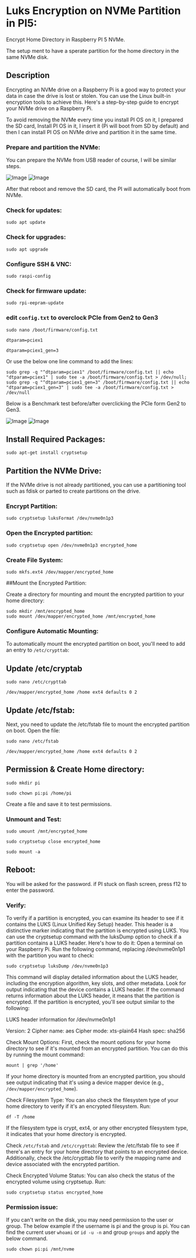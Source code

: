 # Luks Encryption on NVMe Partition in PI5:

Encrypt Home Directory in Raspberry PI 5 NVMe.

The setup ment to have a sperate partition for the home directory in the same NVMe disk. 

## Description

Encrypting an NVMe drive on a Raspberry Pi is a good way to protect your data in case the drive is lost or stolen. You can use the Linux built-in encryption tools to achieve this. Here's a step-by-step guide to encrypt your NVMe drive on a Raspberry Pi.

To avoid removing the NVMe every time you install PI OS on it, I prepared the SD card, Install PI OS in it, I insert it (Pi will boot from SD by default) and then I can install PI OS on NVMe drive and partition it in the same time.

### Prepare and partition the NVMe:

You can prepare the NVMe from USB reader of course, I will be similar steps.

![Image](image1.png)
![Image](image2.png)

After that reboot and remove the SD card, the PI will automatically boot from NVMe.

### Check for updates:
```
sudo apt update
```

### Check for upgrades:
```
sudo apt upgrade
```

### Configure SSH & VNC:
```
sudo raspi-config
```

### Check for firmware update:
```
sudo rpi-eepram-update
```

### edit `config.txt` to overclock PCIe from Gen2 to Gen3

```
sudo nano /boot/firmware/config.txt
```

`dtparam=pciex1`

`dtparam=pciex1_gen=3`

Or use the below one line command to add the lines:

```
sudo grep -q "^dtparam=pciex1" /boot/firmware/config.txt || echo "dtparam=pciex1" | sudo tee -a /boot/firmware/config.txt > /dev/null; sudo grep -q "^dtparam=pciex1_gen=3" /boot/firmware/config.txt || echo "dtparam=pciex1_gen=3" | sudo tee -a /boot/firmware/config.txt > /dev/null
```

Below is a Benchmark test before/after overclicking the PCIe form Gen2 to Gen3.

![Image](image3.png)
![Image](image4.png)

## Install Required Packages:
```
sudo apt-get install cryptsetup
```

## Partition the NVMe Drive: 
If the NVMe drive is not already partitioned, you can use a partitioning tool such as fdisk or parted to create partitions on the drive.

### Encrypt Partition:

```
sudo cryptsetup luksFormat /dev/nvme0n1p3
```


### Open the Encrypted partition:
```
sudo cryptsetup open /dev/nvme0n1p3 encrypted_home
```

### Create File System:
```
sudo mkfs.ext4 /dev/mapper/encrypted_home
```

##Mount the Encrypted Partition:

Create a directory for mounting and mount the encrypted partition to your home directory:
```
sudo mkdir /mnt/encrypted_home
sudo mount /dev/mapper/encrypted_home /mnt/encrypted_home

```

### Configure Automatic Mounting:

To automatically mount the encrypted partition on boot, you'll need to add an entry to `/etc/crypttab`:

## Update /etc/cryptab
```
sudo nano /etc/crypttab
```
```
/dev/mapper/encrypted_home /home ext4 defaults 0 2
```

## Update /etc/fstab:
Next, you need to update the /etc/fstab file to mount the encrypted partition on boot. Open the file:
```
sudo nano /etc/fstab
```
```
/dev/mapper/encrypted_home /home ext4 defaults 0 2
```
## Permission & Create Home directory:
```
sudo mkdir pi
```
```
sudo chown pi:pi /home/pi
```
Create a file and save it to test permissions.

### Unmount and Test:
```
sudo umount /mnt/encrypted_home
```
```
sudo cryptsetup close encrypted_home
```
```
sudo mount -a
```
## Reboot:

You will be asked for the password. if PI stuck on flash screen, press f12 to enter the password.

### Verify:

To verify if a partition is encrypted, you can examine its header to see if it contains the LUKS (Linux Unified Key Setup) header. This header is a distinctive marker indicating that the partition is encrypted using LUKS.
You can use the cryptsetup command with the luksDump option to check if a partition contains a LUKS header. Here's how to do it:
Open a terminal on your Raspberry Pi.
Run the following command, replacing /dev/nvme0n1p1 with the partition you want to check:

```
sudo cryptsetup luksDump /dev/nvme0n1p3
```

This command will display detailed information about the LUKS header, including the encryption algorithm, key slots, and other metadata.
Look for output indicating that the device contains a LUKS header. If the command returns information about the LUKS header, it means that the partition is encrypted.
If the partition is encrypted, you'll see output similar to the following:

LUKS header information for /dev/nvme0n1p1

Version:        2
Cipher name:    aes
Cipher mode:    xts-plain64
Hash spec:      sha256


Check Mount Options:
First, check the mount options for your home directory to see if it's mounted from an encrypted partition. You can do this by running the mount command:

```
mount | grep '/home'
```
If your home directory is mounted from an encrypted partition, 
you should see output indicating that it's using a device mapper device (e.g., `/dev/mapper/encrypted_home`).

Check Filesystem Type:
You can also check the filesystem type of your home directory to verify if it's an encrypted filesystem. Run:

```
df -T /home
```
If the filesystem type is crypt, ext4, or any other encrypted filesystem type, it indicates that your home directory is encrypted.

Check `/etc/fstab` and `/etc/crypttab`:
Review the /etc/fstab file to see if there's an entry for your home directory that points to an encrypted device. Additionally, check the /etc/crypttab file to verify the mapping name and device associated with the encrypted partition.

Check Encrypted Volume Status:
You can also check the status of the encrypted volume using cryptsetup. Run:
```
sudo cryptsetup status encrypted_home
```


### Permission issue:

If you can't write on the disk, you may need permission to the user or group. The below example if the username is pi and the group is pi.
You can find the current user `whoami` or `id -u -n` and group `groups` and apply the below command.

```
sudo chown pi:pi /mnt/nvme
```


